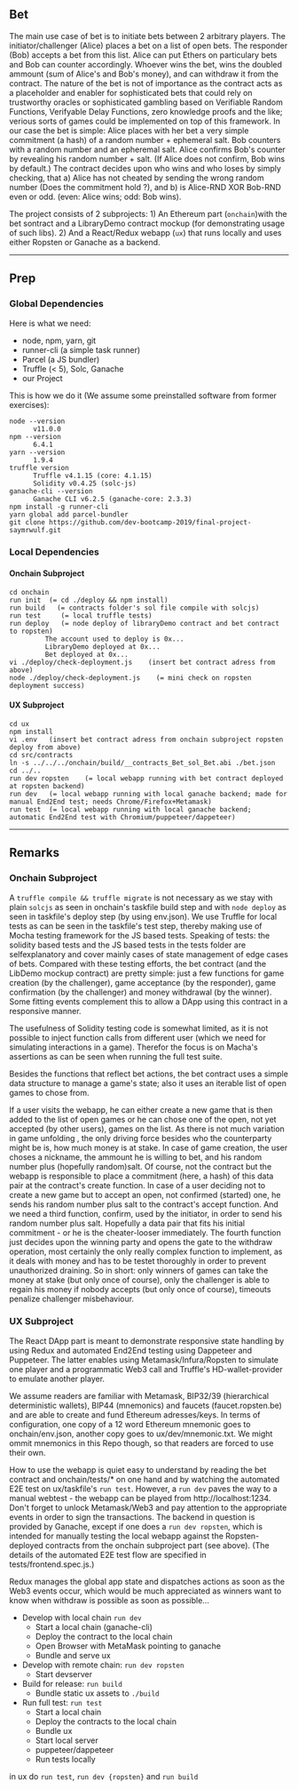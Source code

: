 Bet
---
The main use case of bet is to initiate bets between 2 arbitrary players. The initiator/challenger (Alice) places a bet on a list of open bets. The responder (Bob) accepts a bet from this list. Alice can put Ethers on particulary bets and Bob can counter accordingly. Whoever wins the bet, wins the doubled ammount (sum of Alice's and Bob's money), and can withdraw it from the contract. The nature of the bet is not of importance as the contract acts as a placeholder and enabler for sophisticated bets that could rely on trustworthy oracles or sophisticated gambling based on Verifiable Random Functions, Verifyable Delay Functions, zero knowledge proofs and the like; verious sorts of games could be implemented on top of this framework. In our case the bet is simple: Alice places with her bet a very simple commitment (a hash) of a random number + ephemeral salt. Bob counters with a random number and an epheremal salt. Alice confirms Bob's counter by revealing his random number + salt. (If Alice does not confirm, Bob wins by default.) The contract decides upon who wins and who loses by simply checking, that a) Alice has not cheated by sending the wrong random number (Does the commitment hold ?), and b) is Alice-RND XOR Bob-RND even or odd. (even: Alice wins; odd: Bob wins). 

The project consists of 2 subprojects: 1) An Ethereum part (```onchain```)with the bet sontract and a LibraryDemo contract mockup (for demonstrating usage of such libs). 2) And a React/Redux webapp (```ux```) that runs locally and uses either Ropsten or Ganache as a backend.

---

## Prep
### Global Dependencies
Here is what we need:
* node, npm, yarn, git
* runner-cli (a simple task runner)
* Parcel (a JS bundler)
* Truffle (< 5), Solc, Ganache
* our Project

This is how we do it (We assume some preinstalled software from former exercises):
```
node --version
      v11.0.0
npm --version
      6.4.1
yarn --version
      1.9.4
truffle version
      Truffle v4.1.15 (core: 4.1.15)
      Solidity v0.4.25 (solc-js)
ganache-cli --version
      Ganache CLI v6.2.5 (ganache-core: 2.3.3)
npm install -g runner-cli
yarn global add parcel-bundler
git clone https://github.com/dev-bootcamp-2019/final-project-saymrwulf.git
```

### Local Dependencies   
#### Onchain Subproject
```
cd onchain
run init  (= cd ./deploy && npm install)
run build   (= contracts folder's sol file compile with solcjs)
run test     (= local truffle tests)
run deploy   (= node deploy of libraryDemo contract and bet contract to ropsten)
         The account used to deploy is 0x...
         LibraryDemo deployed at 0x...
         Bet deployed at 0x...
vi ./deploy/check-deployment.js    (insert bet contract adress from above)
node ./deploy/check-deployment.js    (= mini check on ropsten deployment success)
```
#### UX Subproject
```
cd ux
npm install
vi .env   (insert bet contract adress from onchain subproject ropsten deploy from above)
cd src/contracts
ln -s ../../../onchain/build/__contracts_Bet_sol_Bet.abi ./bet.json
cd ../..
run dev ropsten    (= local webapp running with bet contract deployed at ropsten backend)
run dev   (= local webapp running with local ganache backend; made for manual End2End test; needs Chrome/Firefox+Metamask)
run test  (= local webapp running with local ganache backend; automatic End2End test with Chromium/puppeteer/dappeteer)
```
---

## Remarks
### Onchain Subproject
A ```truffle compile && truffle migrate``` is not necessary as we stay with plain ```solcjs``` as seen in onchain's taskfile build step and with ```node deploy``` as seen in taskfile's deploy step (by using env.json). We use Truffle for local tests as can be seen in the taskfile's test step, thereby making use of Mocha testing framework for the JS based tests. Speaking of tests: the solidity based tests and the JS based tests in the tests folder are selfexplanatory and cover mainly cases of state management of edge cases of bets. Compared with these testing efforts, the bet contract (and the LibDemo mockup contract) are pretty simple: just a few functions for game creation (by the challenger), game acceptance (by the responder), game confirmation (by the challenger) and money withdrawal (by the winner). Some fitting events complement this to allow a DApp using this contract in a responsive manner.

The usefulness of Solidity testing code is somewhat limited, as it is not possible to inject function calls from different user (which we need for simulating interactions in a game). Therefor the focus is on Macha's assertions as can be seen when running the full test suite.

Besides the functions that reflect bet actions, the bet contract uses a simple data structure to manage a game's state; also it uses an iterable list of open games to chose from.

If a user visits the webapp, he can either create a new game that is then added to the list of open games or he can chose one of the open, not yet accepted (by other users), games on the list. As there is not much variation in game unfolding , the only driving force besides who the counterparty might be is, how much money is at stake. In case of game creation, the user choses a nickname, the ammount he is willing to bet, and his random number plus (hopefully random)salt. Of course, not the contract but the webapp is responsible to place a commitment (here, a hash) of this data pair at the contract's create function. In case of a user deciding not to create a new game but to accept an open, not confirmed (started) one, he sends his random number plus salt to the contract's accept function. And we need a third function, confirm, used by the initiator, in order to send his random number plus salt. Hopefully a data pair that fits his initial commitment - or he is the cheater-looser immediately. The fourth function just decides upon the winning party and opens the gate to the withdraw operation, most certainly the only really complex function to implement, as it deals with money and has to be testet thoroughly in order to prevent unauthorized draining. So in short: only winners of games can take the money at stake (but only once of course), only the challenger is able to regain his money if nobody accepts (but only once of course), timeouts penalize challenger misbehaviour.  

### UX Subproject

The React DApp part is meant to demonstrate responsive state handling by using Redux and automated End2End testing using Dappeteer and Puppeteer. The latter enables using Metamask/Infura/Ropsten to simulate one player and a programmatic Web3 call and Truffle's HD-wallet-provider to emulate another player. 

We assume readers are familiar with Metamask, BIP32/39 (hierarchical deterministic wallets), BIP44 (mnemonics) and faucets (faucet.ropsten.be) and are able to create and fund Ethereum adresses/keys. In terms of configuration, one copy of a 12 word Ethereum mnemonic goes to onchain/env.json, another copy goes to ux/dev/mnemonic.txt. We might ommit mnemonics in this Repo though, so that readers are forced to use their own.

How to use the webapp is quiet easy to understand by reading the bet contract and onchain/tests/* on one hand and by watching the automated E2E test on ux/taskfile's ```run test```. However, a ```run dev``` paves the way to a manual webtest - the webapp can be played from http://localhost:1234. Don't forget to unlock Metamask/Web3 and pay attention to the appropriate events in order to sign the transactions. The backend in question is provided by Ganache, except if one does a ```run dev ropsten```, which is intended for manually testing the local webapp against the Ropsten-deployed contracts from the onchain subproject part (see above). (The details of the automated E2E test flow are specified in tests/frontend.spec.js.)

Redux manages the global app state and dispatches actions as soon as the Web3 events occur, which would be much appreciated as winners want to know when withdraw is possible as soon as possible...


* Develop with local chain `run dev`
    * Start a local chain (ganache-cli)
    * Deploy the contract to the local chain
    * Open Browser with MetaMask pointing to ganache
    * Bundle and serve ux
* Develop with remote chain: `run dev ropsten`
    * Start devserver
* Build for release: `run build`
    * Bundle static ux assets to `./build`
* Run full test: `run test`
    * Start a local chain
    * Deploy the contracts to the local chain
    * Bundle ux
    * Start local server
    * puppeteer/dappeteer
    * Run tests locally

in ux do ```run test```, ```run dev {ropsten}``` and ```run build```
